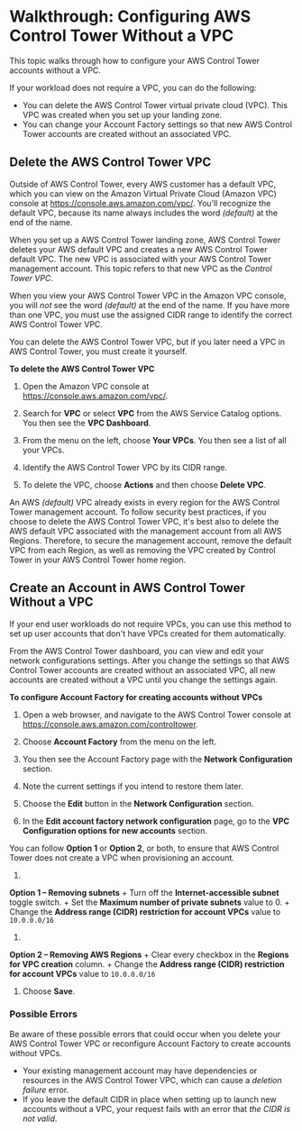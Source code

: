 # Walkthrough: Configuring AWS Control Tower Without a VPC<a name="configure-without-vpc"></a>

This topic walks through how to configure your AWS Control Tower accounts without a VPC\.

If your workload does not require a VPC, you can do the following:
+ You can delete the AWS Control Tower virtual private cloud \(VPC\)\. This VPC was created when you set up your landing zone\.
+ You can change your Account Factory settings so that new AWS Control Tower accounts are created without an associated VPC\.

## Delete the AWS Control Tower VPC<a name="delete-master-vpc"></a>

Outside of AWS Control Tower, every AWS customer has a default VPC, which you can view on the Amazon Virtual Private Cloud \(Amazon VPC\) console at [https://console\.aws\.amazon\.com/vpc/](https://console.aws.amazon.com/vpc/)\. You’ll recognize the default VPC, because its name always includes the word *\(default\)* at the end of the name\.

When you set up a AWS Control Tower landing zone, AWS Control Tower deletes your AWS default VPC and creates a new AWS Control Tower default VPC\. The new VPC is associated with your AWS Control Tower management account\. This topic refers to that new VPC as the *Control Tower VPC*\.

When you view your AWS Control Tower VPC in the Amazon VPC console, you will *not* see the word *\(default\)* at the end of the name\. If you have more than one VPC, you must use the assigned CIDR range to identify the correct AWS Control Tower VPC\.

You can delete the AWS Control Tower VPC, but if you later need a VPC in AWS Control Tower, you must create it yourself\.

**To delete the AWS Control Tower VPC**

1. Open the Amazon VPC console at [https://console\.aws\.amazon\.com/vpc/](https://console.aws.amazon.com/vpc/)\.

1. Search for **VPC** or select **VPC** from the AWS Service Catalog options\. You then see the **VPC Dashboard**\.

1. From the menu on the left, choose **Your VPCs**\. You then see a list of all your VPCs\.

1. Identify the AWS Control Tower VPC by its CIDR range\.

1. To delete the VPC, choose **Actions** and then choose **Delete VPC**\.

An AWS *\(default\)* VPC already exists in every region for the AWS Control Tower management account\. To follow security best practices, if you choose to delete the AWS Control Tower VPC, it's best also to delete the AWS default VPC associated with the management account from all AWS Regions\. Therefore, to secure the management account, remove the default VPC from each Region, as well as removing the VPC created by Control Tower in your AWS Control Tower home region\.

## Create an Account in AWS Control Tower Without a VPC<a name="create-without-vpc"></a>

If your end user workloads do not require VPCs, you can use this method to set up user accounts that don't have VPCs created for them automatically\.

From the AWS Control Tower dashboard, you can view and edit your network configurations settings\. After you change the settings so that AWS Control Tower accounts are created without an associated VPC, all new accounts are created without a VPC until you change the settings again\.



**To configure Account Factory for creating accounts without VPCs**

1. Open a web browser, and navigate to the AWS Control Tower console at [https://console\.aws\.amazon\.com/controltower](https://console.aws.amazon.com/controltower)\.

1. Choose **Account Factory** from the menu on the left\.

1. You then see the Account Factory page with the **Network Configuration** section\.

1. Note the current settings if you intend to restore them later\.

1. Choose the **Edit** button in the **Network Configuration** section\.

1.  In the **Edit account factory network configuration** page, go to the **VPC Configuration options for new accounts** section\.

   You can follow **Option 1** or **Option 2**, or both, to ensure that AWS Control Tower does not create a VPC when provisioning an account\.

   1. 

**Option 1 – Removing subnets**
      + Turn off the **Internet\-accessible subnet** toggle switch\.
      + Set the **Maximum number of private subnets** value to 0\.
      + Change the **Address range \(CIDR\) restriction for account VPCs** value to `10.0.0.0/16`

   1. 

**Option 2 – Removing AWS Regions**
      + Clear every checkbox in the **Regions for VPC creation** column\.
      + Change the **Address range \(CIDR\) restriction for account VPCs** value to `10.0.0.0/16`

1. Choose **Save**\.

### Possible Errors<a name="error-notes"></a>

Be aware of these possible errors that could occur when you delete your AWS Control Tower VPC or reconfigure Account Factory to create accounts without VPCs\. 
+ Your existing management account may have dependencies or resources in the AWS Control Tower VPC, which can cause a *deletion failure* error\. 
+ If you leave the default CIDR in place when setting up to launch new accounts without a VPC, your request fails with an error that *the CIDR is not valid*\.